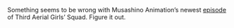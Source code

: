 Something seems to be wrong with Musashino Animation’s newest [episode](files/musashino/2200x944.yuv) of Third Aerial Girls’ Squad. Figure it out.